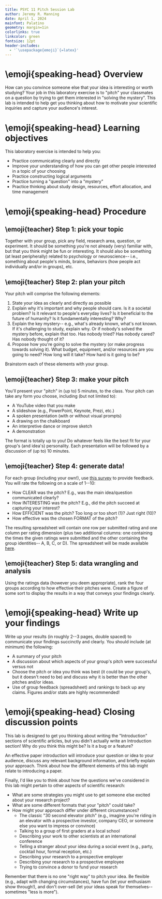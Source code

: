 ```yaml
---
title: PSYC 11 Pitch Session Lab
author: Jeremy R. Manning
date: April 1, 2024
mainfont: Palatino
geometry: margin=1in
colorlinks: true
linkcolor: green
fontsize: 12pt
header-includes:
  - '`\usepackage{emoji}`{=latex}'
---
```


# \emoji{speaking-head} Overview

How can you convince someone else that your idea is interesting or worth
studying?  Your job in this laboratory exercise is to "pitch" your classmates on
a question by trying to get them interested in "solving the mystery".  This lab
is intended to help get you thinking about how to motivate your scientific
inquiries and capture your audience's interest.

# \emoji{speaking-head} Learning objectives

This laboratory exercise is intended to help you:

  - Practice communicating clearly and directly
  - Improve your understanding of how you can get other people interested in a topic of your choosing
  - Practice constructing logical arguments
  - Practice turning a "question" into a "mystery"
  - Practice thinking about study design, resources, effort allocation, and time management

# \emoji{speaking-head} Procedure

## \emoji{teacher} Step 1: pick your topic

Together with your group, pick any field, research area, question, or experiment.  It should be something you're not already (very) familiar with, but that you think might be fun or interesting.  It should also be something (at least peripherally) related to psychology or neuroscience-- i.e., something about people's minds, brains, behaviors (how people act individually and/or in groups), etc.

## \emoji{teacher} Step 2: plan your pitch

Your pitch will comprise the following elements:

  1. State your idea as clearly and directly as possible
  2. Explain why it's important and why people should care.  Is it a societal problem?  Is it relevant to people's everyday lives?  Is it beneficial to the future of humanity?  Is it fundamentally interesting?  Why?
  3. Explain the key mystery-- e.g., what's already known, what's not known.  If it's challenging to study, explain why.  Or if nobody's solved the mystery before, explain that too.  Has nobody tried?  Has nobody cared?  Has nobody thought of it?
  4. Propose how you're going to solve the mystery (or make progress towards solving it).
  What budget, equipment, and/or resources are you going to need?  How long will it take?  How hard is it going to be?

Brainstorm each of these elements with your group.

## \emoji{teacher} Step 3: make your pitch

You'll present your "pitch" in (up to) 5 minutes, to the class.  Your pitch can take any form you choose, including (but not limited to):

  - A YouTube video that you make
  - A slideshow (e.g., PowerPoint, Keynote, Prezi, etc.)
  - A spoken presentation (with or without visual prompts)
  - A drawing on the chalkboard
  - An interpretive dance or improve sketch
  - A demonstration
  
The format is totally up to you!  Do whatever feels like the best fit for your
group's (and idea's) personality.  Each presentation will be followed by a discussion of (up to) 10 minutes.

## \emoji{teacher} Step 4: generate data!

For each group (including your own!), use [this survey](https://forms.gle/eVUf5XSZqnruhfVc8) to provide feedback.  You will rate the following on a scale of 1--10:
  
  - How CLEAR was the pitch?  E.g., was the main idea/question communicated clearly?
  - How INTERESTING was the pitch?  E.g., did the pitch succeed at capturing your interest?
  - How EFFICIENT was the pitch?  Too long or too short (1)?  Just right (10)?
  - How effective was the chosen FORMAT of the pitch?

The resulting spreadsheet will contain one row per submitted rating and one column per rating dimension (plus two additional columns: one containing the times the given ratings were submitted and the other containing the group identities-- A, B, C, or D).  The spreadsheet will be made available [here](https://docs.google.com/spreadsheets/d/1f4EbN5AtnR53CynJoMfJO2Ydni8-XPb8a4Y7IH0dBZw/edit?usp=sharing).

## \emoji{teacher} Step 5: data wrangling and analysis

Using the ratings data (however you deem appropriate), rank the four groups according to how effective their pitches were.  Create a figure of some sort to display the results in a way that conveys your findings clearly.

# \emoji{speaking-head} Write up your findings

Write up your results (in roughly 2--3 pages, double spaced) to communicate your findings succinctly and clearly.  You should include (at minimum) the following:
  
  - A summary of your pitch
  - A discussion about which aspects of your group's pitch were successful versus not
  - Choose the pitch or idea you think was best (it could be your group's, but it doesn't need to be) and discuss why it is better than the other pitches and/or ideas.
  - Use of group feedback (spreadsheet) and rankings to back up any claims.  Figures and/or stats are highly recommended!

# \emoji{speaking-head} Closing discussion points

This lab is designed to get you thinking about writing the "Introduction" sections of scientific articles, but you didn't actually write an Introduction section!  Why do you think this might be?  Is it a bug or a feature?

An effective paper introduction will introduce your question or idea to your audience, discuss any relevant background information, and briefly explain your approach.  Think about how the different elements of this lab might relate to introducing a paper.

Finally, I'd like you to think about how the questions we've considered in this lab might pertain to other aspects of scientific research:

  - What are some strategies you might use to get someone else excited about your research project?
  - What are some different formats that your "pitch" could take?
  - How might your approach differ under different circumstances?
    - The classic "30 second elevator pitch" (e.g., imagine you're riding in an elevator with a prospective investor, company CEO, or someone else you want to impress or convince)
    - Talking to a group of first graders at a local school
    - Describing your work to other scientists at an international conference
    - Telling a stranger about your idea during a social event (e.g., party, cocktail hour, formal reception, etc.)
    - Describing your research to a prospective employer
    - Describing your research to a prospective employee
    - Trying to convince a donor to fund your research

Remember that there is no one "right way" to pitch your idea.  Be flexible (e.g., adapt with changing circumstances), have fun (let your enthusiasm show through!), and don't over-sell (let your ideas speak for themselves-- sometimes "less is more").
  